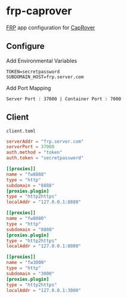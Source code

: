 # frp-caprover

[FRP](https://github.com/fatedier/frp) app configuration for [CapRover](https://caprover.com/)

## Configure

Add Environmental Variables

```
TOKEN=secretpassword
SUBDOMAIN_HOST=frp.server.com
```

Add Port Mapping

```
Server Port : 37000 | Container Port : 7000
```

## Client

`client.toml`

```toml
serverAddr = "frp.server.com"
serverPort = 37000
auth.method = "token"
auth.token = "secretpassword"

[[proxies]]
name = "fw8888"
type = "http"
subdomain = "8888"
[proxies.plugin]
type = "http2https"
localAddr = "127.0.0.1:8888"

[[proxies]]
name = "fw8080"
type = "http"
subdomain = "8080"
[proxies.plugin]
type = "http2https"
localAddr = "127.0.0.1:8080"

[[proxies]]
name = "fw3000"
type = "http"
subdomain = "3000"
[proxies.plugin]
type = "http2https"
localAddr = "127.0.0.1:3000"

```